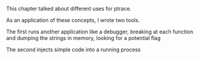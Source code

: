This chapter talked about different uses for ptrace.

As an application of these concepts, I wrote two tools.

The first runs another application like a debugger, breaking at each function and dumping the strings in memory, looking for a potential flag

The second injects simple code into a running process
